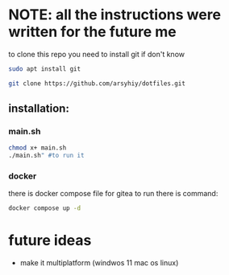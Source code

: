 # NOTE: all the instructions were written for the future me
to clone this repo you need to install git if don't know
```bash 
sudo apt install git 
```

```bash
git clone https://github.com/arsyhiy/dotfiles.git
```

## installation:
### main.sh 
```bash 
chmod x+ main.sh
./main.sh" #to run it
```
### docker 
there is docker compose file for gitea to run there is command:
```bash 
docker compose up -d
```

# future ideas
- make it multiplatform (windwos 11 mac os linux) 
